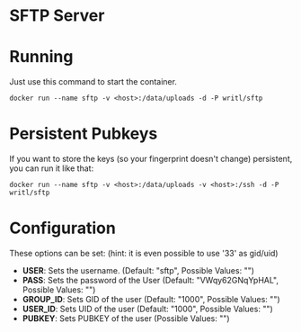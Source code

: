 SFTP Server
===========


# Running

Just use this command to start the container.

```docker run --name sftp -v <host>:/data/uploads -d -P writl/sftp```

# Persistent Pubkeys

If you want to store the keys (so your fingerprint doesn't change) persistent, you can run it like that:

```docker run --name sftp -v <host>:/data/uploads -v <host>:/ssh -d -P writl/sftp```

# Configuration
These options can be set: (hint: it is even possible to use '33' as gid/uid)

- **USER**: Sets the username. (Default: "sftp", Possible Values: "<string>")
- **PASS**: Sets the password of the User (Default: "VWqy62GNqYpHAL", Possible Values: "<string>")
- **GROUP_ID**: Sets GID of the user (Default: "1000", Possible Values: "<integer>")
- **USER_ID**: Sets UID of the user (Default: "1000", Possible Values: "<integer>")
- **PUBKEY**: Sets PUBKEY of the user (Possible Values: "<string>")
